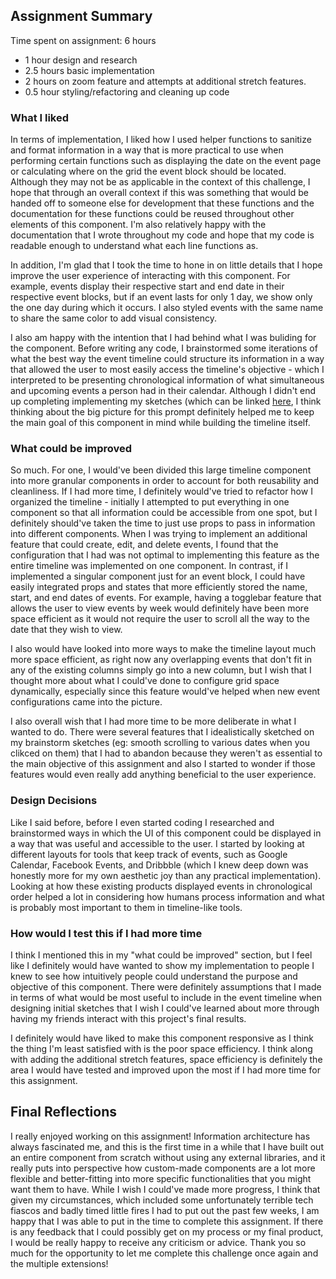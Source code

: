 ## Assignment Summary
Time spent on assignment: 6 hours 
* 1 hour design and research
* 2.5 hours basic implementation
* 2 hours on zoom feature and attempts at additional stretch features.
* 0.5 hour styling/refactoring and cleaning up code

### What I liked
In terms of implementation, I liked how I used helper functions to sanitize and format information in a way that is more practical to use when 
performing certain functions such as displaying the date on the event page or calculating where on the grid the event block should be located. Although they 
may not be as applicable in the context of this challenge, I hope that through an overall context if this was something that would be handed off to someone 
else for development that these functions and the documentation for these functions could be reused throughout other elements of this component. I'm also 
relatively happy with the documentation that I wrote throughout my code and hope that my code is readable enough to understand what each line functions as.

In addition, I'm glad that I took the time to hone in on little details that I hope improve the user experience of interacting with this component. For example,
events display their respective start and end date in their respective event blocks, but if an event lasts for only 1 day, we show only the one day during which 
it occurs. I also styled events with the same name to share the same color to add visual consistency.

I also am happy with the intention that I had behind what I was buliding for the component. Before writing any code, I brainstormed some iterations of 
what the best way the event timeline could structure its information in a way that allowed the user to most easily access the timeline's objective - 
which I interpreted to be presenting chronological information of what simultaneous and upcoming events a person had in their calendar. Although I 
didn't end up completing implementing my sketches (which can be linked [here](https://drive.google.com/file/d/1rEm-ynE6NPtkZ8klaCZ7FvPVxIBVBIEa/view?usp=sharing),
I think thinking about the big picture for this prompt definitely helped me to keep the main goal of this component in mind while building the timeline itself.

### What could be improved
So much. For one, I would've been divided this large timeline component into more granular components in order to account for both reusability and 
cleanliness. If I had more time, I definitely would've tried to refactor how I organized the timeline - initially I attempted to put everything in 
one component so that all information could be accessible from one spot, but I definitely should've taken the time to just use props to pass 
in information into different components. When I was trying to implement an additional feature that could create, edit, and delete events, I found that 
the configuration that I had was not optimal to implementing this feature as the entire timeline was implemented on one component. In contrast, if I 
implemented a singular component just for an event block, I could have easily integrated props and states that more efficiently stored the 
name, start, and end dates of events. For example, having a togglebar feature that allows the user to view events by week would definitely have been 
more space efficient as it would not require the user to scroll all the way to the date that they wish to view.

I also would have looked into more ways to make the timeline layout much more space efficient, as right now any overlapping events that don't fit in any 
of the existing columns simply go into a new column, but I wish that I thought more about what I could've done to configure grid space dynamically, especially 
since this feature would've helped when new event configurations came into the picture.

I also overall wish that I had more time to be more deliberate in what I wanted to do. There were several features that I idealistically sketched on my 
brainstorm sketches (eg: smooth scrolling to various dates when you clikced on them) that I had to abandon because they weren't as essential to the main 
objective of this assignment and also I started to wonder if those features would even really add anything beneficial to the user experience.

### Design Decisions
Like I said before, before I even started coding I researched and brainstormed ways in which the UI of this component could be displayed in a way 
that was useful and accessible to the user. I started by looking at different layouts for tools that keep track of events, such as Google Calendar, 
Facebook Events, and Dribbble (which I knew deep down was honestly more for my own aesthetic joy than any practical implementation). Looking at how these 
existing products displayed events in chronological order helped a lot in considering how humans process information and what is probably most important to 
them in timeline-like tools.

### How would I test this if I had more time
I think I mentioned this in my "what could be improved" section, but I feel like I definitely would have wanted to show my implementation to people 
I knew to see how intuitively people could understand the purpose and objective of this component. There were definitely assumptions that I made in terms of what 
would be most useful to include in the event timeline when designing initial sketches that I wish I could've learned about more through having my 
friends interact with this project's final results.

I definitely would have liked to make this component responsive as I think the thing I'm least satisfied with is the poor space efficiency. I think along with 
adding the additional stretch features, space efficiency is definitely the area I would have tested and improved upon the most if I had more time for this 
assignment.

## Final Reflections
I really enjoyed working on this assignment! Information architecture has always fascinated me, and this is the first time in a while that I have built out 
an entire component from scratch without using any external libraries, and it really puts into perspective how custom-made components are a lot more flexible 
and better-fitting into more specific functionalities that you might want them to have. While I wish I could've made more progress, I think that given my 
circumstances, which included some unfortunately terrible tech fiascos and badly timed little fires I had to put out the past few weeks, I am happy that 
I was able to put in the time to complete this assignment. If there is any feedback that I could possibly get on my process or my final product, I would 
be really happy to receive any criticism or advice. Thank you so much for the opportunity to let me complete this challenge once again and the multiple 
extensions!
